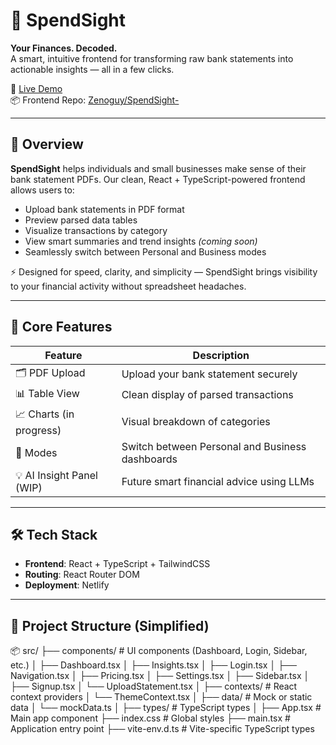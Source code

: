 # 💸 SpendSight

**Your Finances. Decoded.**  
A smart, intuitive frontend for transforming raw bank statements into actionable insights — all in a few clicks.

🚀 [Live Demo](https://spendsight.netlify.app/)  
📦 Frontend Repo: [Zenoguy/SpendSight-](https://github.com/Zenoguy/SpendSight-)

---

## 📖 Overview

**SpendSight** helps individuals and small businesses make sense of their bank statement PDFs. Our clean, React + TypeScript-powered frontend allows users to:

- Upload bank statements in PDF format
- Preview parsed data tables
- Visualize transactions by category
- View smart summaries and trend insights *(coming soon)*
- Seamlessly switch between Personal and Business modes

⚡ Designed for speed, clarity, and simplicity — SpendSight brings visibility to your financial activity without spreadsheet headaches.

---

## 🧠 Core Features

| Feature                      | Description |
|-----------------------------|-------------|
| 🗂️ PDF Upload               | Upload your bank statement securely |
| 📊 Table View               | Clean display of parsed transactions |
| 📈 Charts (in progress)     | Visual breakdown of categories |
| 🧭 Modes                    | Switch between Personal and Business dashboards |
| 💡 AI Insight Panel (WIP)   | Future smart financial advice using LLMs |

---

## 🛠️ Tech Stack

- **Frontend**: React + TypeScript + TailwindCSS
- **Routing**: React Router DOM
- **Deployment**: Netlify

---

## 📂 Project Structure (Simplified)

📦 src/
├── components/              # UI components (Dashboard, Login, Sidebar, etc.)
│   ├── Dashboard.tsx
│   ├── Insights.tsx
│   ├── Login.tsx
│   ├── Navigation.tsx
│   ├── Pricing.tsx
│   ├── Settings.tsx
│   ├── Sidebar.tsx
│   ├── Signup.tsx
│   └── UploadStatement.tsx
│
├── contexts/                # React context providers
│   └── ThemeContext.tsx
│
├── data/                    # Mock or static data
│   └── mockData.ts
│
├── types/                   # TypeScript types
│
├── App.tsx                  # Main app component
├── index.css                # Global styles
├── main.tsx                 # Application entry point
├── vite-env.d.ts            # Vite-specific TypeScript types

